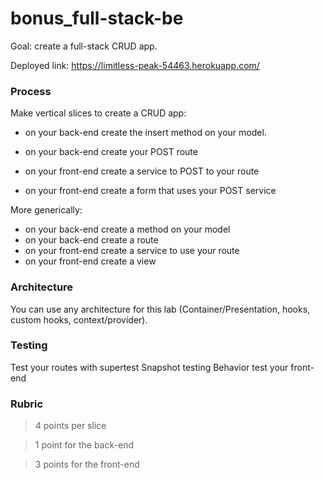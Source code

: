 # bonus_full-stack-be

Goal: create a full-stack CRUD app.

Deployed link: https://limitless-peak-54463.herokuapp.com/

### Process

Make vertical slices to create a CRUD app:

* on your back-end create the insert method on your model.

* on your back-end create your POST route

* on your front-end create a service to POST to your route

* on your front-end create a form that uses your POST service

More generically:

* on your back-end create a method on your model
* on your back-end create a route
* on your front-end create a service to use your route
* on your front-end create a view

### Architecture

You can use any architecture for this lab (Container/Presentation, hooks, custom hooks, context/provider).

### Testing

Test your routes with supertest
Snapshot testing
Behavior test your front-end

### Rubric

> 4 points per slice

> 1 point for the back-end

> 3 points for the front-end